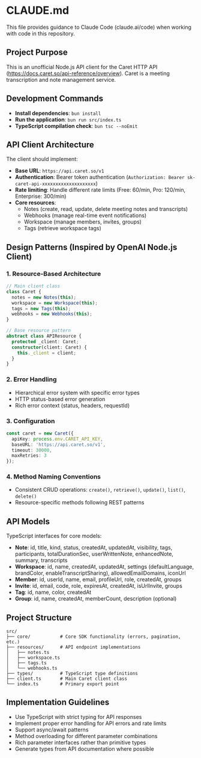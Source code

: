 # CLAUDE.md

This file provides guidance to Claude Code (claude.ai/code) when working with code in this repository.

## Project Purpose

This is an unofficial Node.js API client for the Caret HTTP API (https://docs.caret.so/api-reference/overview). Caret is a meeting transcription and note management service.

## Development Commands

- **Install dependencies**: `bun install`
- **Run the application**: `bun run src/index.ts`
- **TypeScript compilation check**: `bun tsc --noEmit`

## API Client Architecture

The client should implement:

- **Base URL**: `https://api.caret.so/v1`
- **Authentication**: Bearer token authentication (`Authorization: Bearer sk-caret-api-xxxxxxxxxxxxxxxxxxxx`)
- **Rate limiting**: Handle different rate limits (Free: 60/min, Pro: 120/min, Enterprise: 300/min)
- **Core resources**:
  - Notes (create, read, update, delete meeting notes and transcripts)
  - Webhooks (manage real-time event notifications)
  - Workspace (manage members, invites, groups)
  - Tags (retrieve workspace tags)

## Design Patterns (Inspired by OpenAI Node.js Client)

### 1. Resource-Based Architecture
```typescript
// Main client class
class Caret {
  notes = new Notes(this);
  workspace = new Workspace(this);
  tags = new Tags(this);
  webhooks = new Webhooks(this);
}

// Base resource pattern
abstract class APIResource {
  protected _client: Caret;
  constructor(client: Caret) {
    this._client = client;
  }
}
```

### 2. Error Handling
- Hierarchical error system with specific error types
- HTTP status-based error generation
- Rich error context (status, headers, requestId)

### 3. Configuration
```typescript
const caret = new Caret({
  apiKey: process.env.CARET_API_KEY,
  baseURL: 'https://api.caret.so/v1',
  timeout: 30000,
  maxRetries: 3
});
```

### 4. Method Naming Conventions
- Consistent CRUD operations: `create()`, `retrieve()`, `update()`, `list()`, `delete()`
- Resource-specific methods following REST patterns

## API Models

TypeScript interfaces for core models:

- **Note**: id, title, kind, status, createdAt, updatedAt, visibility, tags, participants, totalDurationSec, userWrittenNote, enhancedNote, summary, transcripts
- **Workspace**: id, name, createdAt, updatedAt, settings (defaultLanguage, brandColor, enableTranscriptSharing), allowedEmailDomains, iconUrl
- **Member**: id, userId, name, email, profileUrl, role, createdAt, groups
- **Invite**: id, email, code, role, expiresAt, createdAt, isUrlInvite, groups
- **Tag**: id, name, color, createdAt
- **Group**: id, name, createdAt, memberCount, description (optional)

## Project Structure

```
src/
├── core/           # Core SDK functionality (errors, pagination, etc.)
├── resources/      # API endpoint implementations
│   ├── notes.ts
│   ├── workspace.ts
│   ├── tags.ts
│   └── webhooks.ts
├── types/          # TypeScript type definitions
├── client.ts       # Main Caret client class
└── index.ts        # Primary export point
```

## Implementation Guidelines

- Use TypeScript with strict typing for API responses
- Implement proper error handling for API errors and rate limits
- Support async/await patterns
- Method overloading for different parameter combinations
- Rich parameter interfaces rather than primitive types
- Generate types from API documentation where possible